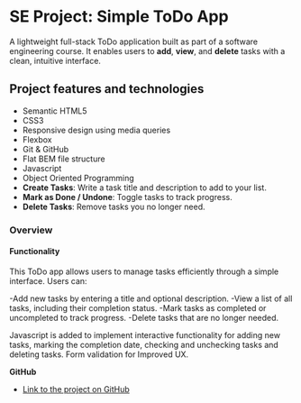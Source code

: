 # SE Project: Simple ToDo App

A lightweight full-stack ToDo application built as part of a software engineering course. It enables users to **add**, **view**, and **delete** tasks with a clean, intuitive interface.

## Project features and technologies

- Semantic HTML5
- CSS3
- Responsive design using media queries
- Flexbox
- Git & GitHub
- Flat BEM file structure
- Javascript
- Object Oriented Programming
- **Create Tasks**: Write a task title and description to add to your list.
- **Mark as Done / Undone**: Toggle tasks to track progress.
- **Delete Tasks**: Remove tasks you no longer need.

### Overview

#### Functionality

This ToDo app allows users to manage tasks efficiently through a simple interface. Users can:

-Add new tasks by entering a title and optional description.
-View a list of all tasks, including their completion status.
-Mark tasks as completed or uncompleted to track progress.
-Delete tasks that are no longer needed.

Javascript is added to implement interactive functionality for adding new tasks, marking the completion date, checking and unchecking tasks and deleting tasks. Form validation for Improved UX.

**GitHub**

- [Link to the project on GitHub](https://github.com/thegrindnet/se_project_todo-app.git)

